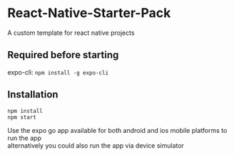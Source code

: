 # React-Native-Starter-Pack
A custom template for react native projects 

## Required before starting
expo-cli: `npm install -g expo-cli`

## Installation

```
npm install
npm start
```
Use the expo go app available for both android and ios mobile platforms to run the app   
alternatively you could also run the app via device simulator
